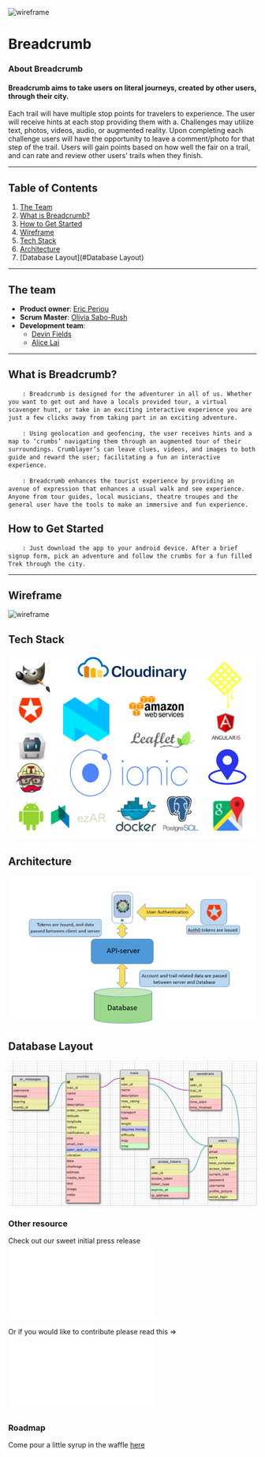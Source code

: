 ![wireframe](logo.png)
# Breadcrumb

### About Breadcrumb

#### Breadcrumb aims to take users on literal journeys, created by other users, through their city.

Each trail will have multiple stop points for travelers to experience. The user will receive hints at each stop providing them with a. Challenges may utilize text, photos, videos, audio, or augmented reality. Upon completing each challenge users will have the opportunity to leave a comment/photo for that step of the trail. Users will gain points based on how well the fair on a trail, and can rate and review other users' trails when they finish.

----------
## Table of Contents

1. [The Team](#The-team)
2. [What is Breadcrumb? ](#What-is-Breadcrumb?)
3. [How to Get Started](#How-to-Get-Started)
4. [Wireframe](#Wireframe)
5. [Tech Stack](#Tech-Stack)
6. [Architecture](#Architecture)
7. [Database Layout](#Database Layout)


----
## The team ##

- **Product owner**: [Eric Periou](https://github.com/eperiou/)
- **Scrum Master**: [Olivia Sabo-Rush](https://github.com/livrush/)
- **Development team**:
  - [Devin Fields](https://github.com/defields923/)
  - [Alice Lai](https://github.com/aplai168/)

----------

## What is Breadcrumb? ##

		: Breadcrumb is designed for the adventurer in all of us. Whether you want to get out and have a locals provided tour, a virtual scavenger hunt, or take in an exciting interactive experience you are just a few clicks away from taking part in an exciting adventure.

		: Using geolocation and geofencing, the user receives hints and a map to ‘crumbs’ navigating them through an augmented tour of their surroundings. Crumblayer’s can leave clues, videos, and images to both guide and reward the user; facilitating a fun an interactive experience.

		: Breadcrumb enhances the tourist experience by providing an avenue of expression that enhances a usual walk and see experience. Anyone from tour guides, local musicians, theatre troupes and the general user have the tools to make an immersive and fun experience.

## How to Get Started ##

		: Just download the app to your android device. After a brief signup form, pick an adventure and follow the crumbs for a fun filled Trek through the city.

---

## Wireframe ##
![wireframe](wireframe.png)

## Tech Stack ##
![techstack](techstack.png)

## Architecture ##
![service-architecture](servicearchitecture.png)

## Database Layout ##
![Database](database.png)

### Other resource ###

Check out our sweet initial press release ![PRESS-RELEASE.md](PRESS-RELEASE.md)

Or if you would like to contribute please read this =>![CONTRIBUTING.md](CONTRIBUTING.md)

### Roadmap

Come pour a little syrup in the waffle [here](https://github.com/real-DEAL/Breadcrumb/issues)
